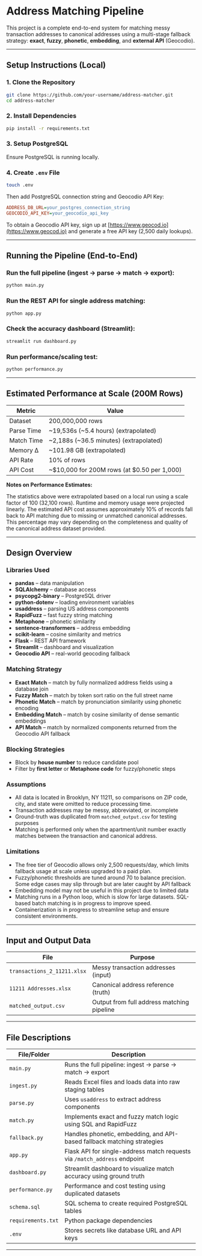 # Address Matching Pipeline

This project is a complete end-to-end system for matching messy transaction addresses to canonical addresses using a multi-stage fallback strategy: **exact**, **fuzzy**, **phonetic**, **embedding**, and **external API** (Geocodio).

---

## Setup Instructions (Local)

### 1. Clone the Repository

```bash
git clone https://github.com/your-username/address-matcher.git
cd address-matcher
```

### 2. Install Dependencies

```bash
pip install -r requirements.txt
```

### 3. Setup PostgreSQL

Ensure PostgreSQL is running locally.


### 4. Create `.env` File

```bash
touch .env
```

Then add PostgreSQL connection string and Geocodio API Key:

```ini
ADDRESS_DB_URL=your_postgres_connection_string
GEOCODIO_API_KEY=your_geocodio_api_key
```

To obtain a Geocodio API key, sign up at [https://www.geocod.io](https://www.geocod.io) and generate a free API key (2,500 daily lookups).

---

## Running the Pipeline (End-to-End)

### Run the full pipeline (ingest → parse → match → export):

```bash
python main.py
```

### Run the REST API for single address matching:

```bash
python app.py
```

### Check the accuracy dashboard (Streamlit):

```bash
streamlit run dashboard.py
```

### Run performance/scaling test:

```bash
python performance.py
```

---

## Estimated Performance at Scale (200M Rows)

| Metric       | Value                                        |
|--------------|----------------------------------------------|
| Dataset      | 200,000,000 rows |           |
| Parse Time   | ~19,536s (~5.4 hours) (extrapolated)                        |
| Match Time   | ~2,188s (~36.5 minutes) (extrapolated)                     |
| Memory ∆     | ~101.98 GB (extrapolated)                    |
| API Rate     | 10% of rows      |
| API Cost     | ~$10,000 for 200M rows (at $0.50 per 1,000) |

**Notes on Performance Estimates:**

The statistics above were extrapolated based on a local run using a scale factor of 100 (32,100 rows). Runtime and memory usage were projected linearly.
The estimated API cost assumes approximately 10% of records fall back to API matching due to missing or unmatched canonical addresses. This percentage may vary depending on the completeness and quality of the canonical address dataset provided.

---


## Design Overview

### Libraries Used

- **pandas** – data manipulation  
- **SQLAlchemy** – database access  
- **psycopg2-binary** – PostgreSQL driver  
- **python-dotenv** – loading environment variables  
- **usaddress** – parsing US address components  
- **RapidFuzz** – fast fuzzy string matching  
- **Metaphone** – phonetic similarity
- **sentence-transformers** – address embedding
- **scikit-learn** – cosine similarity and metrics  
- **Flask** – REST API framework  
- **Streamlit** – dashboard and visualization  
- **Geocodio API** – real-world geocoding fallback  

### Matching Strategy

* **Exact Match** – match by fully normalized address fields using a database join
* **Fuzzy Match** – match by token sort ratio on the full street name
* **Phonetic Match** – match by pronunciation similarity using phonetic encoding
* **Embedding Match** – match by cosine similarity of dense semantic embeddings
* **API Match** – match by normalized components returned from the Geocodio API fallback

### Blocking Strategies

* Block by **house number** to reduce candidate pool
* Filter by **first letter** or **Metaphone code** for fuzzy/phonetic steps

### Assumptions

* All data is located in Brooklyn, NY 11211, so comparisons on ZIP code, city, and state were omitted to reduce processing time. 
* Transaction addresses may be messy, abbreviated, or incomplete
* Ground-truth was duplicated from `matched_output.csv` for testing purposes
* Matching is performed only when the apartment/unit number exactly matches between the transaction and canonical address.

### Limitations

* The free tier of Geocodio allows only 2,500 requests/day, which limits fallback usage at scale unless upgraded to a paid plan.
* Fuzzy/phonetic thresholds are tuned around 70 to balance precision. Some edge cases may slip through but are later caught by API fallback
* Embedding model may not be useful in this project due to limited data
* Matching runs in a Python loop, which is slow for large datasets. SQL-based batch matching is in progress to improve speed.
* Containerization is in progress to streamline setup and ensure consistent environments.

---

## Input and Output Data

| File                        | Purpose                             |
| --------------------------- | ----------------------------------- |
| `transactions_2_11211.xlsx` | Messy transaction addresses (input) |
| `11211 Addresses.xlsx`      | Canonical address reference (truth) |
| `matched_output.csv`        | Output from full address matching pipeline     |

---

## File Descriptions

| File/Folder        | Description                                                               |
| ------------------ | ------------------------------------------------------------------------- |
| `main.py`          | Runs the full pipeline: ingest → parse → match → export                   |
| `ingest.py`        | Reads Excel files and loads data into raw staging tables                  |
| `parse.py`         | Uses `usaddress` to extract address components                            |
| `match.py`         | Implements exact and fuzzy match logic using SQL and RapidFuzz            |
| `fallback.py`      | Handles phonetic, embedding, and API-based fallback matching strategies   |
| `app.py`           | Flask API for single-address match requests via `/match_address` endpoint |
| `dashboard.py`     | Streamlit dashboard to visualize match accuracy using ground truth        |
| `performance.py`   | Performance and cost testing using duplicated datasets                    |
| `schema.sql`       | SQL schema to create required PostgreSQL tables                           |
| `requirements.txt` | Python package dependencies                                               |
| `.env`             | Stores secrets like database URL and API keys |

---
